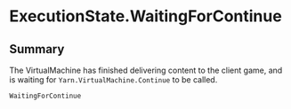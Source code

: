 # ExecutionState.WaitingForContinue

## Summary


The VirtualMachine has finished delivering content to the
client game, and is waiting for  `Yarn.VirtualMachine.Continue`  to
be called.


```csharp
WaitingForContinue
```

